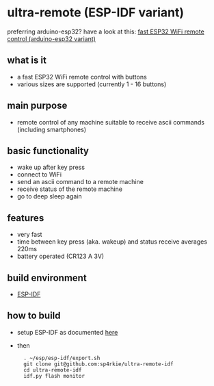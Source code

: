 ultra-remote (ESP-IDF variant)
==============================

preferring arduino-esp32? have a look at this: [fast ESP32 WiFi remote control (arduino-esp32 variant)](https://github.com/sp4rkie/ultra-remote-ino)

what is it
----------

- a fast ESP32 WiFi remote control with buttons
- various sizes are supported (currently 1 - 16 buttons)

main purpose
------------

- remote control of any machine suitable to receive ascii commands (including smartphones)

basic functionality
-------------------

- wake up after key press
- connect to WiFi
- send an ascii command to a remote machine
- receive status of the remote machine
- go to deep sleep again

features
--------

- very fast
- time between key press (aka. wakeup) and status receive averages 220ms
- battery operated (CR123 A 3V)

build environment
-----------------

- [ESP-IDF](https://docs.espressif.com/projects/esp-idf/en/latest/esp32/index.html#)

how to build
------------

- setup ESP-IDF as documented [here](https://docs.espressif.com/projects/esp-idf/en/latest/esp32/get-started/index.html#installation)
- then

        . ~/esp/esp-idf/export.sh
        git clone git@github.com:sp4rkie/ultra-remote-idf
        cd ultra-remote-idf
        idf.py flash monitor

